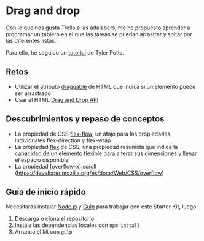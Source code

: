 # Drag and drop

Con lo que nos gusta Trello a las adalabers, me he propuesto aprender a programar un tablero en el que las tareas se puedan arrastrar y soltar por las diferentes listas.

Para ello, he seguido un [tutorial](https://www.youtube.com/watch?v=tZ45HZAkbLc) de Tyler Potts. 

## Retos

- Utilizar el atributo [draggable](https://developer.mozilla.org/es/docs/Web/HTML/Atributos_Globales/draggable) de HTML que indica si un elemento puede ser arrastrado
- Usar el HTML [Drag and Drop API](https://www.w3schools.com/html/html5_draganddrop.asp)

## Descubrimientos y repaso de conceptos

- La propiedad de CSS [flex-flow](https://developer.mozilla.org/es/docs/Web/CSS/flex-flow), un atajo para las propiedades individuales flex-direction y flex-wrap
- La propiedad [flex](https://developer.mozilla.org/es/docs/Web/CSS/flex) de CSS, una propiedad resumida que indica la capacidad de un elemento flexible para alterar sus dimensiones y llenar el espacio disponible
- La propiedad [overflow-x]:scroll (https://developer.mozilla.org/es/docs/Web/CSS/overflow)

## Guía de inicio rápido

Necesitarás instalar [Node.js](https://nodejs.org/) y [Gulp](https://gulpjs.com) para trabajar con este Starter Kit, luego:

1. Descarga o clona el repositorio
2. Instala las dependencias locales con `npm install`
3. Arranca el kit con `gulp`
